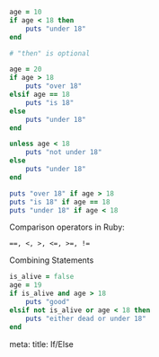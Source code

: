 ```ruby
age = 10
if age < 18 then
    puts "under 18"
end

# "then" is optional

age = 20
if age > 18
    puts "over 18"
elsif age == 18
    puts "is 18"
else
    puts "under 18"
end

unless age < 18
	puts "not under 18"
else
	puts "under 18"
end

puts "over 18" if age > 18
puts "is 18" if age == 18
puts "under 18" if age < 18
```

Comparison operators in Ruby:
```
==, <, >, <=, >=, !=
```

Combining Statements

```ruby
is_alive = false
age = 19
if is_alive and age > 18
    puts "good"
elsif not is_alive or age < 18 then
    puts "either dead or under 18"
end
```


<route lang="yaml">
meta:
  title: If/Else
</route>
